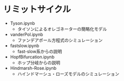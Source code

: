 # リミットサイクル

- Tyson.ipynb
  - タイソンによるオレゴネーターの簡略化モデル
- vanderPol.ipynb
  - ファンデアポール方程式のシミュレーション
- fastslow.ipynb
  - fast-slow系からの説明
- HopfBifurcation.ipynb
  - ホップ分岐からの説明
- Hindmarsh-Rose.ipynb
  - ハインドマーシュ・ローズモデルのシミュレーション
